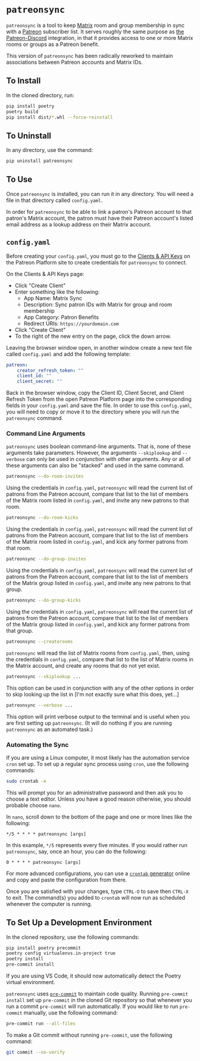 # `patreonsync`

`patreonsync` is a tool to keep [Matrix](https://matrix.org/) room and group membership in sync with a [Patreon](https://www.patreon.com/) subscriber list. It serves roughly the same purpose as [the Patreon-Discord](https://www.patreon.com/apps/discord) integration, in that it provides access to one or more Matrix rooms or groups as a Patreon benefit.

This version of `patreonsync` has been radically reworked to maintain associations between Patreon accounts and Matrix IDs.

## To Install

In the cloned directory, run:

```bash
pip install poetry
poetry build
pip install dist/*.whl --force-reinstall
```

## To Uninstall

In any directory, use the command:

```bash
pip uninstall patreonsync
```

## To Use

Once `patreonsync` is installed, you can run it in any directory. You will need a file in that directory called `config.yaml`.

In order for `patreonsync` to be able to link a patron's Patreon account to that patron's Matrix account, the patron must have their Patreon account's listed email address as a lookup address on their Matrix account.

## `config.yaml`

Before creating your `config.yaml`, you must go to the [Clients & API Keys](https://www.patreon.com/portal/registration/register-clients) on the Patreon Platform site to create credentials for `patreonsync` to connect.

On the Clients & API Keys page:

- Click "Create Client"
- Enter something like the following:
  - App Name: Matrix Sync
  - Description: Sync patron IDs with Matrix for group and room membership
  - App Category: Patron Benefits
  - Redirect URIs: `https://yourdomain.com`
- Click "Create Client"
- To the right of the new entry on the page, click the down arrow.

Leaving the browser window open, in another window create a new text file called `config.yaml` and add the following template:

```yaml
patreon:
    creator_refresh_token: ""
    client_id: ""
    client_secret: ""
```

Back in the browser window, copy the Client ID, Client Secret, and Client Refresh Token from the open Patreon Platform page into the corresponding fields in your `config.yaml` and save the file. In order to use this `config.yaml`, you will need to copy or move it to the directory where you will run the `patreonsync` command.

### Command Line Arguments

`patreonsync` uses boolean command-line arguments. That is, none of these arguments take parameters. However, the arguments `--skiplookup` and `--verbose` can only be used in conjunction with other arguments. Any or all of these arguments can also be "stacked" and used in the same command.

```bash
patreonsync --do-room-invites
```

Using the credentials in `config.yaml`, `patreonsync` will read the current list of patrons from the Patreon account, compare that list to the list of members of the Matrix room listed in `config.yaml`, and invite any new patrons to that room.

```bash
patreonsync --do-room-kicks
```

Using the credentials in `config.yaml`, `patreonsync` will read the current list of patrons from the Patreon account, compare that list to the list of members of the Matrix room listed in `config.yaml`, and kick any former patrons from that room.

```bash
patreonsync --do-group-invites
```

Using the credentials in `config.yaml`, `patreonsync` will read the current list of patrons from the Patreon account, compare that list to the list of members of the Matrix group listed in `config.yaml`, and invite any new patrons to that group.

```bash
patreonsync --do-group-kicks
```

Using the credentials in `config.yaml`, `patreonsync` will read the current list of patrons from the Patreon account, compare that list to the list of members of the Matrix group listed in `config.yaml`, and kick any former patrons from that group.

```bash
patreonsync --createrooms
```

`patreonsync` will read the list of Matrix rooms from `config.yaml`, then, using the credentials in `config.yaml`, compare that list to the list of Matrix rooms in the Matrix account, and create any rooms that do not yet exist.

```bash
patreonsync --skiplookup ...
```

This option can be used in conjunction with any of the other options in order to skip looking up the list in \[I'm not exactly sure what this does, yet...\]

```bash
patreonsync --verbose ...
```

This option will print verbose output to the terminal and is useful when you are first setting up `patreonsync`. (It will do nothing if you are running `patreonsync` as an automated task.)

### Automating the Sync

If you are using a Linux computer, it most likely has the automation service `cron` set up. To set up a regular sync process using `cron`, use the following commands:

```bash
sudo crontab -e
```

This will prompt you for an administrative password and then ask you to choose a text editor. Unless you have a good reason otherwise, you should probable choose `nano`.

In `nano`, scroll down to the bottom of the page and one or more lines like the following:

```cron
*/5 * * * * patreonsync [args]
```

In this example, `*/5` represents every five minutes. If you would rather run `patreonsync`, say, once an hour, you can do the following:

```cron
0 * * * * patreonsync [args]
```

For more advanced configurations, you can use a [`crontab` generator](https://crontab-generator.org/) online and copy and paste the configuration from there.

Once you are satisfied with your changes, type `CTRL-O` to save then `CTRL-X` to exit. The command(s) you added to `crontab` will now run as scheduled whenever the computer is running.

## To Set Up a Development Environment

In the cloned repository, use the following commands:

```bash
pip install poetry precommit
poetry config virtualenvs.in-project true
poetry install
pre-commit install
```

If you are using VS Code, it should now automatically detect the Poetry virtual environment.

`patreonsync` uses [`pre-commit`](https://pre-commit.com/) to maintain code quality. Running `pre-commit install` set up `pre-commit` in the cloned Git repository so that whenever you run a commit `pre-commit` will run automatically. If you would like to run `pre-commit` manually, use the following command:

```bash
pre-commit run --all-files
```

To make a Git commit without running `pre-commit`, use the following command:

```bash
git commit --no-verify
```
